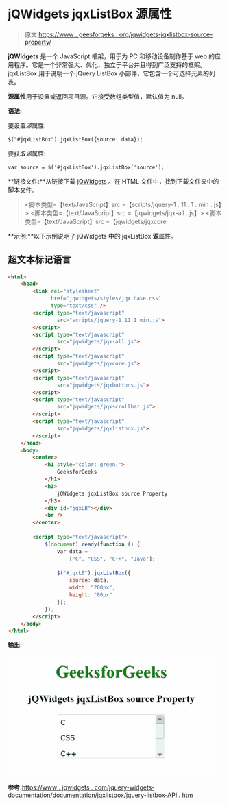 # jQWidgets jqxListBox 源属性

> 原文:[https://www . geesforgeks . org/jqwidgets-jqxlistbox-source-property/](https://www.geeksforgeeks.org/jqwidgets-jqxlistbox-source-property/)

**jQWidgets** 是一个 JavaScript 框架，用于为 PC 和移动设备制作基于 web 的应用程序。它是一个非常强大、优化、独立于平台并且得到广泛支持的框架。jqxListBox 用于说明一个 jQuery ListBox 小部件，它包含一个可选择元素的列表。

**源属性**用于设置或返回项目源。它接受数组类型值，默认值为 null。

**语法:**

要设置*源*属性:

```html
$("#jqxListBox").jqxListBox({source: data});
```

要获取*源*属性:

```html
var source = $('#jqxListBox').jqxListBox('source'); 
```

**链接文件:**从链接下载 [jQWidgets](https://www.jqwidgets.com/download/) 。在 HTML 文件中，找到下载文件夹中的脚本文件。

> <link rel="”stylesheet”" href="”jqwidgets/styles/jqx.base.css”" type="”text/css”">
> <脚本类型=【text/JavaScript】src =【scripts/jquery-1 . 11 . 1 . min . js】></脚本>
> <脚本类型=【text/JavaScript】src =【jqwidgets/jqx-all . js】></脚本>
> <脚本类型=【text/JavaScript】src =【jqwidgets/jqxcore

**示例:**以下示例说明了 jQWidgets 中的 jqxListBox **源**属性。

## 超文本标记语言

```html
<html>
    <head>
        <link rel="stylesheet" 
              href="jqwidgets/styles/jqx.base.css" 
              type="text/css" />
        <script type="text/javascript"
                src="scripts/jquery-1.11.1.min.js">
        </script>
        <script type="text/javascript" 
                src="jqwidgets/jqx-all.js">
        </script>
        <script type="text/javascript" 
                src="jqwidgets/jqxcore.js">
        </script>
        <script type="text/javascript" 
                src="jqwidgets/jqxbuttons.js">
        </script>
        <script type="text/javascript" 
                src="jqwidgets/jqxscrollbar.js">
        </script>
        <script type="text/javascript" 
                src="jqwidgets/jqxlistbox.js">
        </script>
    </head>
    <body>
        <center>
            <h1 style="color: green;">
                GeeksforGeeks
            </h1>
            <h3>
                jQWidgets jqxListBox source Property
            </h3>
            <div id="jqxLB"></div>
            <br />
        </center>

        <script type="text/javascript">
            $(document).ready(function () {
                var data = 
                    ["C", "CSS", "C++", "Java"];

                $("#jqxLB").jqxListBox({
                    source: data,
                    width: "200px",
                    height: "80px"
                });
            });
        </script>
    </body>
</html>
```

**输出:**

![](img/b95e1b534cac28c685158d3f24fb271c.png)

**参考:**[https://www . jqwidgets . com/jquery-widgets-documentation/documentation/jqxlistbox/jquery-listbox-API . htm](https://www.jqwidgets.com/jquery-widgets-documentation/documentation/jqxlistbox/jquery-listbox-api.htm)